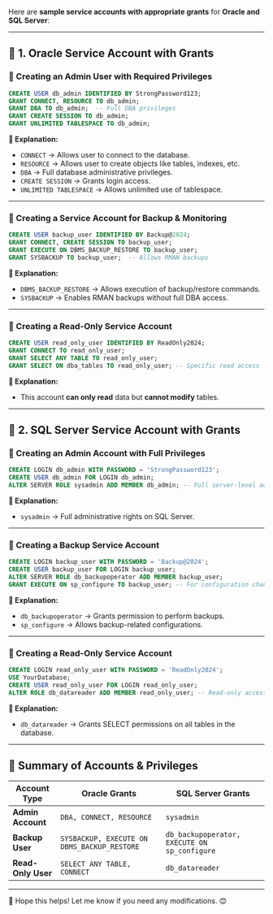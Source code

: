 Here are **sample service accounts with appropriate grants** for **Oracle and SQL Server**:

---

## **🔹 1. Oracle Service Account with Grants**
### **🔸 Creating an Admin User with Required Privileges**
```sql
CREATE USER db_admin IDENTIFIED BY StrongPassword123;
GRANT CONNECT, RESOURCE TO db_admin;
GRANT DBA TO db_admin;  -- Full DBA privileges
GRANT CREATE SESSION TO db_admin;
GRANT UNLIMITED TABLESPACE TO db_admin;
```
**🔹 Explanation:**
- `CONNECT` → Allows user to connect to the database.
- `RESOURCE` → Allows user to create objects like tables, indexes, etc.
- `DBA` → Full database administrative privileges.
- `CREATE SESSION` → Grants login access.
- `UNLIMITED TABLESPACE` → Allows unlimited use of tablespace.

---

### **🔸 Creating a Service Account for Backup & Monitoring**
```sql
CREATE USER backup_user IDENTIFIED BY Backup@2024;
GRANT CONNECT, CREATE SESSION TO backup_user;
GRANT EXECUTE ON DBMS_BACKUP_RESTORE TO backup_user;
GRANT SYSBACKUP TO backup_user;  -- Allows RMAN backups
```
**🔹 Explanation:**
- `DBMS_BACKUP_RESTORE` → Allows execution of backup/restore commands.
- `SYSBACKUP` → Enables RMAN backups without full DBA access.

---

### **🔸 Creating a Read-Only Service Account**
```sql
CREATE USER read_only_user IDENTIFIED BY ReadOnly2024;
GRANT CONNECT TO read_only_user;
GRANT SELECT ANY TABLE TO read_only_user;
GRANT SELECT ON dba_tables TO read_only_user; -- Specific read access
```
**🔹 Explanation:**
- This account **can only read** data but **cannot modify** tables.

---

## **🔹 2. SQL Server Service Account with Grants**
### **🔸 Creating an Admin Account with Full Privileges**
```sql
CREATE LOGIN db_admin WITH PASSWORD = 'StrongPassword123';
CREATE USER db_admin FOR LOGIN db_admin;
ALTER SERVER ROLE sysadmin ADD MEMBER db_admin; -- Full server-level admin
```
**🔹 Explanation:**
- `sysadmin` → Full administrative rights on SQL Server.

---

### **🔸 Creating a Backup Service Account**
```sql
CREATE LOGIN backup_user WITH PASSWORD = 'Backup@2024';
CREATE USER backup_user FOR LOGIN backup_user;
ALTER SERVER ROLE db_backupoperator ADD MEMBER backup_user;
GRANT EXECUTE ON sp_configure TO backup_user; -- For configuration changes
```
**🔹 Explanation:**
- `db_backupoperator` → Grants permission to perform backups.
- `sp_configure` → Allows backup-related configurations.

---

### **🔸 Creating a Read-Only Service Account**
```sql
CREATE LOGIN read_only_user WITH PASSWORD = 'ReadOnly2024';
USE YourDatabase;
CREATE USER read_only_user FOR LOGIN read_only_user;
ALTER ROLE db_datareader ADD MEMBER read_only_user; -- Read-only access
```
**🔹 Explanation:**
- `db_datareader` → Grants SELECT permissions on all tables in the database.

---

## **🔹 Summary of Accounts & Privileges**
| Account Type | **Oracle Grants** | **SQL Server Grants** |
|-------------|------------------|------------------|
| **Admin Account** | `DBA, CONNECT, RESOURCE` | `sysadmin` |
| **Backup User** | `SYSBACKUP, EXECUTE ON DBMS_BACKUP_RESTORE` | `db_backupoperator, EXECUTE ON sp_configure` |
| **Read-Only User** | `SELECT ANY TABLE, CONNECT` | `db_datareader` |

---
🚀 Hope this helps! Let me know if you need any modifications. 😊
